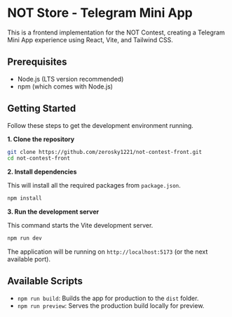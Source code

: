 # NOT Store - Telegram Mini App

This is a frontend implementation for the NOT Contest, creating a Telegram Mini App experience using React, Vite, and Tailwind CSS.

## Prerequisites

-   Node.js (LTS version recommended)
-   npm (which comes with Node.js)

## Getting Started

Follow these steps to get the development environment running.

**1. Clone the repository**

```bash
git clone https://github.com/zerosky1221/not-contest-front.git
cd not-contest-front
```

**2. Install dependencies**

This will install all the required packages from `package.json`.
```bash
npm install
```

**3. Run the development server**

This command starts the Vite development server.
```bash
npm run dev
```

The application will be running on `http://localhost:5173` (or the next available port).

## Available Scripts

-   `npm run build`: Builds the app for production to the `dist` folder.
-   `npm run preview`: Serves the production build locally for preview.
